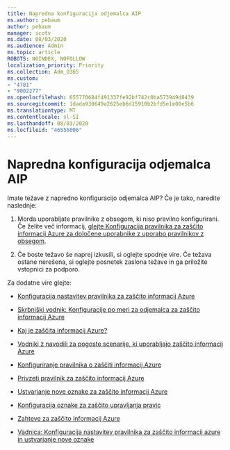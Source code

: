 ```yaml
---
title: Napredna konfiguracija odjemalca AIP
ms.author: pebaum
author: pebaum
manager: scotv
ms.date: 08/03/2020
ms.audience: Admin
ms.topic: article
ROBOTS: NOINDEX, NOFOLLOW
localization_priority: Priority
ms.collection: Adm_O365
ms.custom:
- "4781"
- "9002277"
ms.openlocfilehash: 655770684f491337fe92bf742c0ba573949d8439
ms.sourcegitcommit: 1dada930649a2625eb6d15910b2bfd5e1e00e5b6
ms.translationtype: MT
ms.contentlocale: sl-SI
ms.lasthandoff: 08/03/2020
ms.locfileid: "46556006"
---
```

# <a name="aip-client-advanced-configuration"></a>Napredna konfiguracija odjemalca AIP

Imate težave z napredno konfiguracijo odjemalca AIP? Če je tako, naredite naslednje:

1. Morda uporabljate pravilnike z obsegom, ki niso pravilno konfigurirani. Če želite več informacij, [glejte Konfiguracija pravilnika za zaščito informacij Azure za določene uporabnike z uporabo pravilnikov z obsegom](https://docs.microsoft.com/azure/information-protection/configure-policy-scope).

2. Če boste težavo še naprej izkusili, si oglejte spodnje vire. Če težava ostane nerešena, si oglejte posnetek zaslona težave in ga priložite vstopnici za podporo.

Za dodatne vire glejte:

- [Konfiguracija nastavitev pravilnika za zaščito informacij Azure](https://docs.microsoft.com/azure/information-protection/configure-policy-settings)  
    
- [Skrbniški vodnik: Konfiguracije po meri za odjemalca za zaščito informacij Azure](https://docs.microsoft.com/azure/information-protection/rms-client/client-admin-guide-customizations)  
    
- [Kaj je zaščita informacij Azure?](https://docs.microsoft.com/azure/information-protection/what-is-information-protection)  
    
- [Vodniki z navodili za pogoste scenarije, ki uporabljajo zaščito informacij Azure](https://docs.microsoft.com/azure/information-protection/how-to-guides)  
    
- [Konfiguriranje pravilnika o zaščiti informacij Azure](https://docs.microsoft.com/azure/information-protection/deploy-use/configure-policy)  
    
- [Privzeti pravilnik za zaščito informacij Azure](https://docs.microsoft.com/azure/information-protection/deploy-use/configure-policy-default)  
    
- [Ustvarjanje nove oznake za zaščito informacij Azure](https://docs.microsoft.com/azure/information-protection/deploy-use/configure-policy-new-label)  
    
- [Konfiguracija oznake za zaščito upravljanja pravic](https://docs.microsoft.com/azure/information-protection/deploy-use/configure-policy-protection)  
    
- [Zahteve za zaščito informacij Azure](https://docs.microsoft.com/azure/information-protection/get-started/requirements)

- [Vadnica: Konfiguracija nastavitev pravilnika za zaščito informacij azure in ustvarjanje nove oznake](https://docs.microsoft.com/azure/information-protection/get-started/infoprotect-quick-start-tutorial)